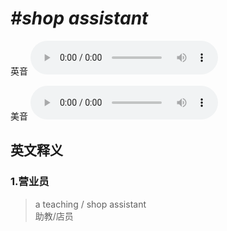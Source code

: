 # ***\#shop assistant*** 
英音
<audio src="./media/shop assistant1_AAC.aac" controls="controls"></audio>

美音
<audio src="./media/shop assistant2_AAC.aac" controls="controls"></audio>



  

英文释义
---
### 1.**营业员**  

 > a teaching / shop assistant  
 > 助教/店员    


